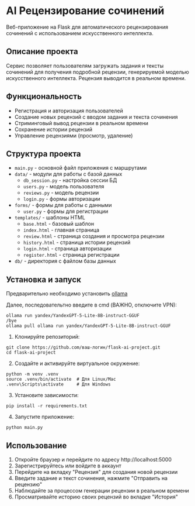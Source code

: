 # AI Рецензирование сочинений

Веб-приложение на Flask для автоматического рецензирования сочинений с использованием искусственного интеллекта.

## Описание проекта

Сервис позволяет пользователям загружать задания и тексты сочинений для получения подробной рецензии, генерируемой моделью искусственного интеллекта. Рецензия выводится в реальном времени.

## Функциональность

- Регистрация и авторизация пользователей
- Создание новых рецензий с вводом задания и текста сочинения
- Стриминговый вывод рецензии в реальном времени 
- Сохранение истории рецензий
- Управление рецензиями (просмотр, удаление)

## Структура проекта

- `main.py` - основной файл приложения с маршрутами
- `data/` - модули для работы с базой данных
  - `db_session.py` - настройка сессии БД
  - `users.py` - модель пользователя
  - `reviews.py` - модель рецензии
  - `login.py` - формы авторизации
- `forms/` - формы для работы с данными
  - `user.py` - формы для регистрации
- `templates/` - шаблоны HTML
  - `base.html` - базовый шаблон
  - `index.html` - главная страница
  - `review.html` - страница создания и просмотра рецензии
  - `history.html` - страница истории рецензий
  - `login.html` - страница авторизации
  - `register.html` - страница регистрации
- `db/` - директория с файлом базы данных

## Установка и запуск
Предварительно необходимо установить [ollama](https://ollama.com/)

Далее, последовательтно введите в cmd (ВАЖНО, отключите VPN):
```
ollama run yandex/YandexGPT-5-Lite-8B-instruct-GGUF
/bye
ollama pull ollama run yandex/YandexGPT-5-Lite-8B-instruct-GGUF
```

1. Клонируйте репозиторий:
```
git clone https://github.com/ваш-логин/flask-ai-project.git
cd flask-ai-project
```

2. Создайте и активируйте виртуальное окружение:
```
python -m venv .venv
source .venv/bin/activate  # Для Linux/Mac
.venv\Scripts\activate     # Для Windows
```

3. Установите зависимости:
```
pip install -r requirements.txt
```

4. Запустите приложение:
```
python main.py
```

## Использование

1. Откройте браузер и перейдите по адресу http://localhost:5000
2. Зарегистрируйтесь или войдите в аккаунт
3. Перейдите на вкладку "Рецензия" для создания новой рецензии
4. Введите задание и текст сочинения, нажмите "Отправить на рецензию"
5. Наблюдайте за процессом генерации рецензии в реальном времени
6. Просматривайте историю своих рецензий во вкладке "История" 
